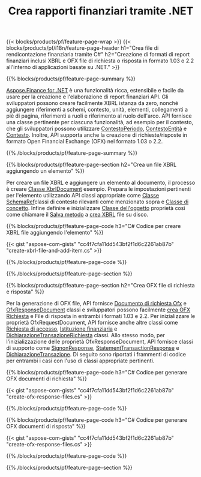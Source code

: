 ﻿---
title: Crea rapporti finanziari tramite .NET
url: /it/net/create/
description:  C# codice per creare rapporti finanziari in XBRL e OFX file di richiesta o risposta tramite la libreria .NET.
---
{{< blocks/products/pf/feature-page-wrap >}}
{{< blocks/products/pf/i18n/feature-page-header h1="Crea file di rendicontazione finanziaria tramite C#" h2="Creazione di formati di report finanziari inclusi XBRL e OFX file di richiesta o risposta in formato 1.03 o 2.2 all\'interno di applicazioni basate su .NET." >}}

{{% blocks/products/pf/feature-page-summary %}}

[Aspose.Finance for .NET](https://products.aspose.com/finance/net/) è una funzionalità ricca, estensibile e facile da usare per la creazione e l'elaborazione di report finanziari API. Gli sviluppatori possono creare facilmente XBRL istanza da zero, nonché aggiungere riferimenti a schemi, contesto, unità, elementi, collegamenti a piè di pagina, riferimenti a ruoli e 
riferimento al ruolo dell'arco. API fornisce una classe pertinente per ciascuna funzionalità, ad esempio per il contesto, che gli sviluppatori possono utilizzare [ContestoPeriodo](https://apireference.aspose.com/finance/net/aspose.finance.xbrl/contextperiod), [ContestoEntità](https://apireference.aspose.com/finance/net/aspose.finance.xbrl/contextentity) e [Contesto](https://apireference.aspose.com/finance/net/aspose.finance.xbrl/context). 
Inoltre, API supporta anche la creazione di richieste/risposte in formato Open Financial Exchange (OFX) nel formato 1.03 o 2.2.

{{% /blocks/products/pf/feature-page-summary %}}

{{% blocks/products/pf/feature-page-section h2="Crea un file XBRL aggiungendo un elemento" %}}

Per creare un file XBRL e aggiungere un elemento al documento, il processo è creare [Classe XbrlDocument](https://apireference.aspose.com/finance/net/aspose.finance.xbrl/xbrldocument) esempio. Prepara le impostazioni pertinenti per l'elemento utilizzando API classi appropriate come [Classe SchemaRef](https://apireference.aspose.com/finance/net/aspose.finance.xbrl/schemaref)classi di contesto rilevanti come menzionato sopra e [Classe di concetto](https://apireference.aspose.com/finance/net/aspose.finance.xbrl/concept). Infine definire e inizializzare [Classe dell'oggetto](https://apireference.aspose.com/finance/net/aspose.finance.xbrl/item) proprietà così come chiamare il [Salva metodo](https://apireference.aspose.com/finance/net/aspose.finance.xbrl.xbrldocument/save/methods/1) a [crea XBRL](https://products.aspose.com/finance/net/create/xbrl/) file su disco.

{{% blocks/products/pf/feature-page-code h3="C# Codice per creare XBRL file aggiungendo l\'elemento" %}}

{{< gist "aspose-com-gists" "cc4f7cfa11dd543bf2f1d6c2261ab87b" "create-xbrl-file-and-add-item.cs" >}} 

{{% /blocks/products/pf/feature-page-code %}}

{{% /blocks/products/pf/feature-page-section %}}

{{% blocks/products/pf/feature-page-section h2="Crea OFX file di richiesta e risposta" %}}


Per la generazione di OFX file, API fornisce [Documento di richiesta Ofx](https://apireference.aspose.com/finance/net/aspose.finance.ofx/ofxrequestdocument) e [OfxResponseDocument](https://apireference.aspose.com/finance/net/aspose.finance.ofx/ofxresponsedocument) classi e sviluppatori possono facilmente [crea OFX Richiesta](https://products.aspose.com/finance/net/create/ofx-request/) e File di risposta in entrambi i formati 1.03 e 2.2. Per inizializzare le proprietà OfxRequestDocument, API fornisce anche altre classi come [Richiesta di accesso](https://apireference.aspose.com/finance/net/aspose.finance.ofx.signon/signonrequest), [Istituzione finanziaria](https://apireference.aspose.com/finance/net/aspose.finance.ofx.signon/financialinstitution) e [DichiarazioneTransazioneRichiesta](https://apireference.aspose.com/finance/net/aspose.finance.ofx.bank/statementtransactionrequest) classi. Allo stesso modo, per l'inizializzazione delle proprietà OfxResponseDocument, API fornisce classi di supporto come [SignonResponse](https://apireference.aspose.com/finance/net/aspose.finance.ofx.signon/signonresponse),  [StatementTransactionResponse](https://apireference.aspose.com/finance/net/aspose.finance.ofx.bank/statementtransactionresponse) e [DichiarazioneTransazione](https://apireference.aspose.com/finance/net/aspose.finance.ofx/statementtransaction). Di seguito sono riportati i frammenti di codice per entrambi i casi con l'uso di classi appropriate pertinenti.

{{% blocks/products/pf/feature-page-code h3="C# Codice per generare OFX documenti di richiesta" %}}

{{< gist "aspose-com-gists" "cc4f7cfa11dd543bf2f1d6c2261ab87b" "create-ofx-response-files.cs" >}} 

{{% /blocks/products/pf/feature-page-code %}}

{{% blocks/products/pf/feature-page-code h3="C# Codice per generare OFX documenti di risposta" %}}

{{< gist "aspose-com-gists" "cc4f7cfa11dd543bf2f1d6c2261ab87b" "create-ofx-response-files.cs" >}} 

{{% /blocks/products/pf/feature-page-code %}}

{{% /blocks/products/pf/feature-page-section %}}